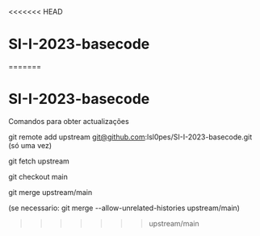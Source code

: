 <<<<<<< HEAD
# SI-I-2023-basecode
=======
# SI-I-2023-basecode

Comandos para obter actualizações

git remote add upstream git@github.com:lsl0pes/SI-I-2023-basecode.git  (só uma vez)

git fetch upstream

git checkout main

git merge upstream/main

 (se necessario: git merge --allow-unrelated-histories upstream/main)



>>>>>>> upstream/main
